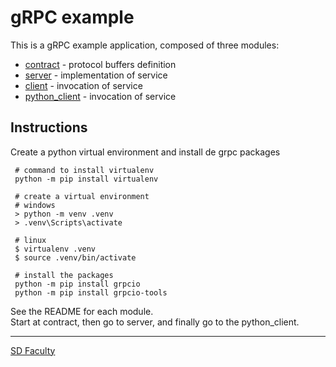 # gRPC example

This is a gRPC example application, composed of three modules:
- [contract](contract/) - protocol buffers definition
- [server](server/) - implementation of service
- [client](client/) - invocation of service
- [python_client](python_client/) - invocation of service

## Instructions
Create a python virtual environment and install de grpc packages
```
 # command to install virtualenv
 python -m pip install virtualenv 

 # create a virtual environment
 # windows
 > python -m venv .venv
 > .venv\Scripts\activate

 # linux
 $ virtualenv .venv
 $ source .venv/bin/activate

 # install the packages
 python -m pip install grpcio
 python -m pip install grpcio-tools

```

See the README for each module.  
Start at contract, then go to server, and finally go to the python_client.

----

[SD Faculty](mailto:leic-sod@disciplinas.tecnico.ulisboa.pt)

